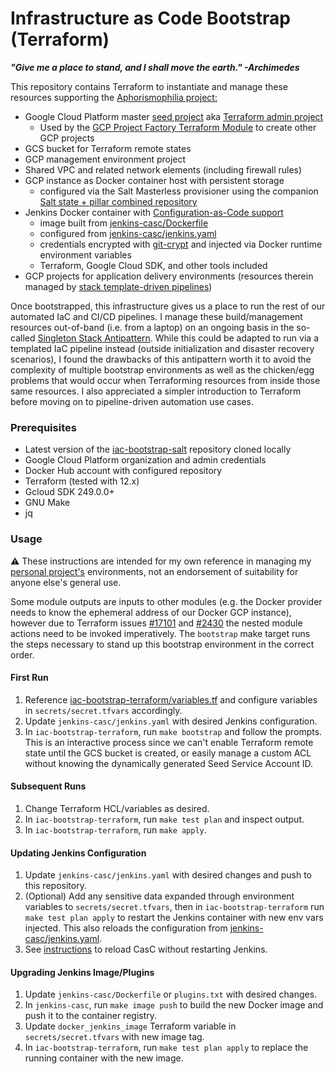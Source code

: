 # Infrastructure as Code Bootstrap (Terraform)

***"Give me a place to stand, and I shall move the earth." -Archimedes***

This repository contains Terraform to instantiate and manage these resources supporting the [Aphorismophilia project:](https://github.com/mikeroach/aphorismophilia)

* Google Cloud Platform master [seed project](https://github.com/terraform-google-modules/terraform-google-project-factory/blob/v3.2.0/docs/GLOSSARY.md) aka [Terraform admin project](https://cloud.google.com/community/tutorials/managing-gcp-projects-with-terraform)
    * Used by the [GCP Project Factory Terraform Module](https://github.com/terraform-google-modules/terraform-google-project-factory) to create other GCP projects
* GCS bucket for Terraform remote states
* GCP management environment project
* Shared VPC and related network elements (including firewall rules)
* GCP instance as Docker container host with persistent storage
	* configured via the Salt Masterless provisioner using the companion [Salt state + pillar combined repository](https://github.com/mikeroach/iac-bootstrap-salt)
* Jenkins Docker container with [Configuration-as-Code support](https://jenkins.io/projects/jcasc/)
    * image built from [jenkins-casc/Dockerfile](jenkins-casc/Dockerfile)
    * configured from [jenkins-casc/jenkins.yaml](jenkins-casc/jenkins.yaml)
    * credentials encrypted with [git-crypt](https://www.agwa.name/projects/git-crypt/) and injected via Docker runtime environment variables
    * Terraform, Google Cloud SDK, and other tools included
* GCP projects for application delivery environments (resources therein managed by [stack template-driven pipelines](https://github.com/mikeroach/iac-template-pipeline))

Once bootstrapped, this infrastructure gives us a place to run the rest of our automated IaC and CI/CD pipelines. I manage these build/management resources out-of-band (i.e. from a laptop) on an ongoing basis in the so-called [Singleton Stack Antipattern](https://infrastructure-as-code.com/patterns/stack-replication/singleton-stack.html). While this could be adapted to run via a templated IaC pipeline instead (outside initialization and disaster recovery scenarios), I found the drawbacks of this antipattern worth it to avoid the complexity of multiple bootstrap environments as well as the chicken/egg problems that would occur when Terraforming resources from inside those same resources. I also appreciated a simpler introduction to Terraform before moving on to pipeline-driven automation use cases.

### Prerequisites
* Latest version of the [iac-bootstrap-salt](https://github.com/mikeroach/iac-bootstrap-salt) repository cloned locally
* Google Cloud Platform organization and admin credentials
* Docker Hub account with configured repository
* Terraform (tested with 12.x)
* Gcloud SDK 249.0.0+
* GNU Make
* jq

### Usage

⚠️ These instructions are intended for my own reference in managing my [personal project's](https://github.com/mikeroach/aphorismophilia) environments, not an endorsement of suitability for anyone else's general use.

Some module outputs are inputs to other modules (e.g. the Docker provider needs to know the ephemeral address of our Docker GCP instance), however due to Terraform issues [#17101](https://github.com/hashicorp/terraform/issues/17101) and [#2430](https://github.com/hashicorp/terraform/issues/2430) the nested module actions need to be invoked imperatively. The `bootstrap` make target runs the steps necessary to stand up this bootstrap environment in the correct order.

#### First Run

1. Reference [iac-bootstrap-terraform/variables.tf](iac-bootstrap-terraform/variables.tf) and configure variables in `secrets/secret.tfvars` accordingly.
1. Update `jenkins-casc/jenkins.yaml` with desired Jenkins configuration.
1. In `iac-bootstrap-terraform`, run `make bootstrap` and follow the prompts. This is an interactive process since we can't enable Terraform remote state until the GCS bucket is created, or easily manage a custom ACL without knowing the dynamically generated Seed Service Account ID.

#### Subsequent Runs

1. Change Terraform HCL/variables as desired.
1. In `iac-bootstrap-terraform`, run `make test plan` and inspect output.
1. In `iac-bootstrap-terraform`, run `make apply`.

#### Updating Jenkins Configuration

1. Update `jenkins-casc/jenkins.yaml` with desired changes and push to this repository.
1. (Optional) Add any sensitive data expanded through environment variables to `secrets/secret.tfvars`, then in `iac-bootstrap-terraform` run `make test plan apply` to restart the Jenkins container with new env vars injected. This also reloads the configuration from [jenkins-casc/jenkins.yaml](jenkins-casc/jenkins.yaml).
1. See [instructions](https://github.com/jenkinsci/configuration-as-code-plugin/blob/master/docs/features/configurationReload.md) to reload CasC without restarting Jenkins.

#### Upgrading Jenkins Image/Plugins

1. Update `jenkins-casc/Dockerfile` or `plugins.txt` with desired changes.
1. In `jenkins-casc`, run `make image push` to build the new Docker image and push it to the container registry.
1. Update `docker_jenkins_image` Terraform variable in `secrets/secret.tfvars` with new image tag.
1. In `iac-bootstrap-terraform`, run `make test plan apply` to replace the running container with the new image.